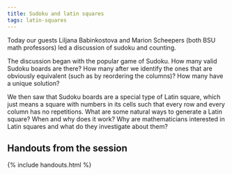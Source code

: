 ```yaml
---
title: Sudoku and latin squares
tags: latin-squares
---
```


Today our guests Liljana Babinkostova and Marion Scheepers (both BSU math professors) led a discussion of sudoku and counting.

The discussion began with the popular game of Sudoku. How many valid Sudoku boards are there? How many after we identify the ones that are obviously equivalent (such as by reordering the columns)? How many have a unique solution?

We then saw that Sudoku boards are a special type of Latin square, which just means a square with numbers in its cells such that every row and every column has no repetitions. What are some natural ways to generate a Latin square? When and why does it work? Why are mathematicians interested in Latin squares and what do they investigate about them?

## Handouts from the session

{% include handouts.html %}
